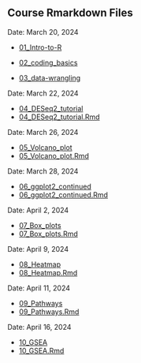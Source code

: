 ## Course Rmarkdown Files 

Date: March 20, 2024

+ [01_Intro-to-R](01_Intro-to-R.html)

+ [02_coding_basics](02_coding_basics.html)

+ [03_data-wrangling](03_data-wrangling.html)

Date: March 22, 2024
+ [04_DESeq2_tutorial](04_RNA-Seq_DESeq2_tutorial_part1.html)
+ [04_DESeq2_tutorial.Rmd](04_RNA-Seq_DESeq2_tutorial_EDIT.Rmd)

Date: March 26, 2024
+ [05_Volcano_plot](05_Volcano_plot.html)
+ [05_Volcano_plot.Rmd](05_Volcano_plot.Rmd)

Date: March 28, 2024
+ [06_ggplot2_continued](06_Data_vis_ggplot2_continued.html)
+ [06_ggplot2_continued.Rmd](06_Data_vis_ggplot2_continued.Rmd)

Date: April 2, 2024
+ [07_Box_plots](07_Box_plots.html)
+ [07_Box_plots.Rmd](07_Box_plots.Rmd)

Date: April 9, 2024
+ [08_Heatmap](08_heatmap.html)
+ [08_Heatmap.Rmd](08_heatmap.Rmd)

Date: April 11, 2024
+ [09_Pathways](09_Pathways.html)
+ [09_Pathways.Rmd](09_Pathways.Rmd)

Date: April 16, 2024
+ [10_GSEA](10_GSEA.html)
+ [10_GSEA.Rmd](10_GSEA.Rmd)

